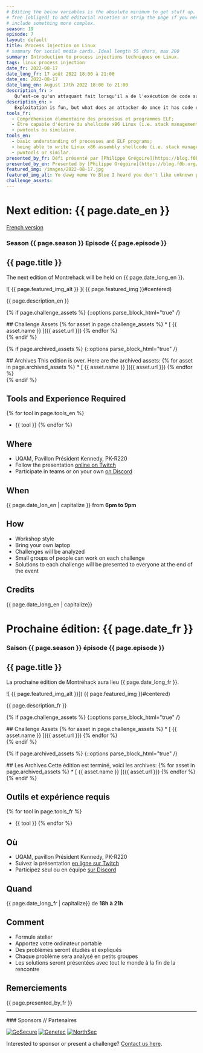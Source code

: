 ```yaml
---
# Editing the below variables is the absolute minimum to get stuff up. Feel
# free [obliged] to add editorial niceties or strip the page if you need to
# include something more complex.
season: 19
episode: 7
layout: default
title: Process Injection on Linux
# summary for social media cards. Ideal length 55 chars, max 200
summary: Introduction to process injections techniques on Linux.
tags: linux process injection
date_fr: 2022-08-17
date_long_fr: 17 août 2022 18:00 à 21:00
date_en: 2022-08-17
date_long_en: August 17th 2022 18:00 to 21:00
description_fr: >
   Qu'est-ce qu'un attaquant fait lorsqu'il a de l'exécution de code sur une machine? Ce workshop présente la technique post-exploitation d'injection de processus. Ça introduira plusieurs éléments de la technique avec quelques exercises. D'ici la fin du workshop, les participants devraient avoir une compréhension qui leur permettront de communiquer, réfléchir, identifier et performer des injections de processus.
description_en: >
   Exploitation is fun, but what does an attacker do once it has code execution? This workshop focuses on the post-exploitation technique known as process injection. It introduces various elements of the technique through a small set of hands-on exercices. By the end of the workshop, participants should have a functional understanding that would allow them to communicate, reason about, perform and identify injections.
tools_fr:
  - Compréhension élémentaire des processus et programmes ELF;
  - Être capable d'écrire du shellcode x86 Linux (i.e. stack management et syscalls);
  - pwntools ou similaire.
tools_en:
  - basic understanding of processes and ELF programs;
  - being able to write Linux x86 assembly shellcode (i.e. stack management and syscalls);
  - pwntools or similar.
presented_by_fr: Défi présenté par [Philippe Grégoire](https://blog.f0b.org/)
presented_by_en: Presented by [Philippe Grégoire](https://blog.f0b.org/)
featured_img: /images/2022-08-17.jpg
featured_img_alt: Yo dawg meme Yo Blue I heard you don't like unknown processes so i hid my process in another process
challenge_assets:
---
```


# Next edition: {{ page.date_en }}
[French version](#french)

### Season {{ page.season }} Episode {{ page.episode }}

## {{ page.title }}

The next edition of Montrehack will be held on {{ page.date_long_en }}.

![ {{ page.featured_img_alt }} ]( {{ page.featured_img }}#centered)

{{ page.description_en }}

{% if page.challenge_assets %}
{::options parse_block_html="true" /}
<div class="assets">
## Challenge Assets
{% for asset in page.challenge_assets %}
* [ {{ asset.name }} ]({{ asset.url }})
{% endfor %}
</div>
{% endif %}

{% if page.archived_assets %}
{::options parse_block_html="true" /}
<div class="archives">
## Archives
This edition is over. Here are the archived assets:
{% for asset in page.archived_assets %}
* [ {{ asset.name }} ]({{ asset.url }})
{% endfor %}
</div>
{% endif %}

## Tools and Experience Required

{% for tool in page.tools_en %}
* {{ tool }}
{% endfor %}

## Where


* UQAM, Pavillon Président Kennedy, PK-R220
* Follow the presentation [online on Twitch](https://twitch.tv/montrehack/)
* Participate in teams or on your own [on Discord](https://discord.gg/4qfFwPX)

## When

{{ page.date_lon_en | capitalize }} from **6pm to 9pm**

## How

* Workshop style
* Bring your own laptop
* Challenges will be analyzed
* Small groups of people can work on each challenge
* Solutions to each challenge will be presented to everyone at the end of the event

## Credits

{{ page.date_long_en | capitalize}}

<a id="french"></a>

# Prochaine édition: {{ page.date_fr }}

### Saison {{ page.season }} épisode {{ page.episode }}

## {{ page.title }}

La prochaine édition de Montréhack aura lieu {{ page.date_long_fr }}.

![ {{ page.featured_img_alt }}]( {{ page.featured_img }}#centered)

{{ page.description_fr }}

{% if page.challenge_assets %}
{::options parse_block_html="true" /}
<div class="assets">
## Challenge Assets
{% for asset in page.challenge_assets %}
* [ {{ asset.name }} ]({{ asset.url }})
{% endfor %}
</div>
{% endif %}

{% if page.archived_assets %}
{::options parse_block_html="true" /}
<div class="archives">
## Les Archives
Cette édition est terminé, voici les archives:
{% for asset in page.archived_assets %}
* [ {{ asset.name }} ]({{ asset.url }})
{% endfor %}
</div>
{% endif %}

## Outils et expérience requis

{% for tool in page.tools_fr %}
* {{ tool }}
{% endfor %}

## Où

* UQAM, pavillon Président Kennedy, PK-R220
* Suivez la présentation [en ligne sur Twitch](https://twitch.tv/montrehack/)
* Participez seul ou en équipe [sur Discord](https://discord.gg/4qfFwPX)

## Quand

{{ page.date_long_fr | capitalize}} de **18h à 21h**

## Comment

* Formule atelier
* Apportez votre ordinateur portable
* Des problèmes seront étudiés et expliqués
* Chaque problème sera analysé en petits groupes
* Les solutions seront présentées avec tout le monde à la fin de la rencontre

## Remerciements

{{ page.presented_by_fr }}

<hr/>
### Sponsors // Partenaires


[![GoSecure](/images/sponsor_gosecure.png)](https://gosecure.net/)
[![Genetec](/images/sponsor_genetec.png)](https://www.genetec.com/)
[![NorthSec](/images/nsec_logo.png)](https://nsec.io/)

Interested to sponsor or present a challenge? [Contact us here](https://docs.google.com/forms/d/e/1FAIpQLSecc0vfe3pIwMJjIBCYW4G43ZwtagwVESu_qHKnglnBc3R3ww/viewform?usp=sf_link).

